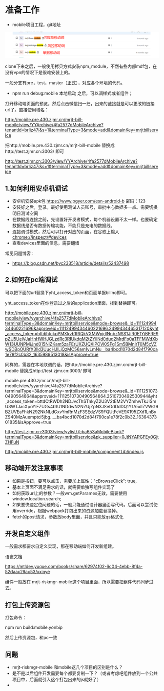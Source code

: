 # 准备工作

- mobile项目工程，git地址

![image-20211015091153384](../assets/img//mobile/git.png)

clone下来之后，一般使用拷贝方式安装npm_module，不然有些内部mdf包，在没有vpn的情况下是很难安装上的。

一般分支有pre，test，master（正式），对应各个环境的代码。



- npm run debug:mobile   本地启动 之后，可以调样式或者组件；

打开移动端页面的预览，然后点击微信扫一扫，出来的链接就是可以更改的链接url了。直接使用域名：

http://mobile.pre.430.zjmr.cn/mrjt-bill-mobile/view/YYArchive/4fa2577dMobileArchive?tenantId=brliz47i&s=1&terminalType=3&mode=add&domainKey=mrjtbillservice

把http://mobile.pre.430.zjmr.cn/mrjt-bill-mobile 替换成http://test.zjmr.cn:3003/ 即可

http://test.zjmr.cn:3003/view/YYArchive/4fa2577dMobileArchive?tenantId=brliz47i&s=1&terminalType=3&mode=add&domainKey=mrjtbillservice



## 1.如何利用安卓机调试

- 安卓机安装apk包     https://www.pgyer.com/esn-android-b   密码：123
- 安装好之后，登录。最好使用测试人员账号，审批中心数据多一点。需要切换明日测试空间
- 在数据线连接之前，先设置好开发者模式，每个机器设置不太一样。也要确定数据线是否有数据传输功能，不能只是充电的数据线。
- 连接调试模式，然后可以打开对应的页面，在谷歌上输入 [chrome://inspect/#devices](chrome://inspect/#devices)
- 查看devices里面的信息，需要翻墙



常见问题博客：

- https://blog.csdn.net/byc233518/article/details/52437498



## 2.如何在pc端调试

可以把下面的url替换下yht_access_token和页面单据billno即可。

yht_access_token在你登录过之后的application里面，找到替换即可。

http://mobile.pre.430.zjmr.cn/mrjt-bill-mobile/view/yyarchive/4fa2577dMobileArchive?terminalType=3&domainKey=mrjtbillservice&mode=browse&_id=11112499434460221696&approveid=11112499434460221696.2499434465317120&yht_access_token=bttdjhtckpPMXkvb1RtQkVXMWpjdlNnbzNSS1JjR0E1YjBFRE9pZU5UelVJaHhHWHJGLzdRc3RIUkdqM2tZYllNd0dud2MrdFp0aTFFMWdXbW13UUNPMjJnd015NlZKam5zaFErUXZUQXlPOVl0SFg1Sm5BMnIrT0M5cVZwSDBpOURfX3lld3UucHJlLjQzMC56am1yLmNu__ba4bcd1070d2d84f790ca1e78f2c0b32_1635989513018&isApprove=true

同样的，需要在本地联调的话，把http://mobile.pre.430.zjmr.cn/mrjt-bill-mobile 替换成http://test.zjmr.cn:3003/ 即可



mobile.pre.430.zjmr.cn/mrjt-bill-mobile/view/yyarchive/4fa2577dMobileArchive?terminalType=3&domainKey=mrjtbillservice&mode=browse&_id=11112510730490564864&approveid=11112510730490564864.2510730492530944&yht_access_token=bttdCtRWDh2NDJvcThSTnkyZ2U3V2tEM2VYZmhwTkJISmU3WTJacXpoYlFZUGs4b1U1NDdwN2NZUjZpN3JSeDdDdDQ1Y1A5dlZVWG9BZUVEaFhkN292NkNLdGxvYmRnMzF3SEdzVS9FQUtFcVE9X195ZXd1LnByZS40MzAuemptci5jbg..__ba4bcd1070d2d84f790ca1e78f2c0b32_1636437301835&isApprove=true

http://test.zjmr.cn:3003/view/yylist/7cba653aMobileBlank?terminalType=3&domainKey=mrjtbillservice&pk_supplier=0JtNYAPGFEy0GjtZHFuN

http://mobile.pre.430.zjmr.cn/mrjt-bill-mobile/componentLib/index.js



## 移动端开发注意事项

- 如果是按钮，要可以点击，需要加上属性："cBrowseClick": true,
- 基本上页面不满足需求的话，就需要单独写组件实现了
- 如何获取url上的参数？一般wm.getParames无效，需要使用window.location.search;
- 如果要快速定位问题的话，一般只能通过设计器里面写代码。后面可以尝试使用override，根据webpack打包出来的资源加载替换掉。
- fetch的post请求，参数放body里面，并且只能放qs格式化

## 开发自定义组件

一般需求都要求自定义实现，那在移动端如何开发新组建。

语雀文档

https://mtldev.yuque.com/books/share/62974f02-6c04-4ebb-8f4a-52daac29ac53/xxinye



组件一般放在 mrjt-riskmgr-mobile这个项目里面，所以需要把组件代码同步过去。



## 打包上传资源包

打包命令：

npm run build:mobile:yonbip

然后上传资源包，和pc一致



## 问题

-  mrjt-riskmgr-mobile 和mobile这几个项目的区别是什么？
- 是不是以后组件开发需要每个都要复制一下？（或者考虑吧组件放到一个公共项目中，后面就引入这个打包出来的js就好了）
- 

